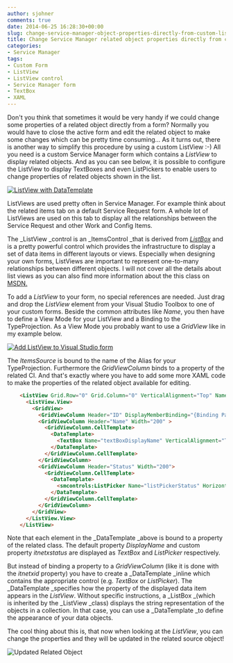 ```yaml
---
author: sjohner
comments: true
date: 2014-06-25 16:28:30+00:00
slug: change-service-manager-object-properties-directly-from-custom-listview
title: Change Service Manager related object properties directly from custom ListView
categories:
- Service Manager
tags:
- Custom Form
- ListView
- ListView control
- Service Manager form
- TextBox
- XAML
---
```


Don't you think that sometimes it would be very handy if we could change some properties of a related object directly from a form? Normally you would have to close the active form and edit the related object to make some changes which can be pretty time consuming...
As it turns out, there is another way to simplify this procedure by using a custom ListView :-) All you need is a custom Service Manager form which contains a _ListView_ to display related objects. And as you can see below, it is possible to configure the ListView to display TextBoxes and even ListPickers to enable users to change properties of related objects shown in the list.

[![ListView with DataTemplate](/images/listviewdatatemplate.png?w=604)](/images/listviewdatatemplate.png)

ListViews are used pretty often in Service Manager. For example think about the related items tab on a default Service Request form. A whole lot of ListViews are used on this tab to display all the relationships between the Service Request and other Work and Config Items.

The _ListView _control is an _ItemsControl _that is derived from [_ListBox_](http://msdn.microsoft.com/en-us/library/system.windows.controls.listbox.aspx) and is a pretty powerful control which provides the infrastructure to display a set of data items in different layouts or views. Especially when designing your own forms, ListViews are important to represent one-to-many relationships between different objects. I will not cover all the details about list views as you can also find more information about the this class on [MSDN.](http://msdn.microsoft.com/en-us/library/ms750972)

To add a _ListView_ to your form, no special references are needed. Just drag and drop the _ListView_ element from your Visual Studio Toolbox to one of your custom forms. Beside the common attributes like _Name_, you then have to define a View Mode for your ListView and a Binding to the TypeProjection. As a View Mode you probably want to use a _GridView_ like in my example below.

[![Add ListView to Visual Studio form](/images/addlistview.png?w=604)](/images/addlistview.png)

The _ItemsSource_ is bound to the name of the Alias for your TypeProjection. Furthermore the _GridViewColumn_ binds to a property of the related CI. And that's exactly where you have to add some more XAML code to make the properties of the related object available for editing.

```html
    <ListView Grid.Row="0" Grid.Column="0" VerticalAlignment="Top" Name="listViewAccounts" Grid.ColumnSpan="2" MinHeight="200" ItemsSource="{Binding Path=EntityHasEntity_Identity, UpdateSourceTrigger=PropertyChanged, Mode=TwoWay}">
      <ListView.View>
        <GridView>
          <GridViewColumn Header="ID" DisplayMemberBinding="{Binding Path=itnetxid}" Width="100" />
          <GridViewColumn Header="Name" Width="200" >
            <GridViewColumn.CellTemplate>
              <DataTemplate>
                <TextBox Name="textBoxDisplayName" VerticalAlignment="Top" HorizontalAlignment="Stretch" Width="Auto" Text="{Binding Path=DisplayName}"/>
              </DataTemplate>
            </GridViewColumn.CellTemplate>
          </GridViewColumn>
          <GridViewColumn Header="Status" Width="200">
            <GridViewColumn.CellTemplate>
              <DataTemplate>
                <smcontrols:ListPicker Name="listPickerStatus" HorizontalAlignment="Stretch" Width="Auto" ParentCategoryId="{Binding Source=c1c6904f-8bf4-7da8-7ad2-13e3280fd672, Mode=OneWay}" SelectedItem="{Binding Path=itnetxstatus, Mode=TwoWay, UpdateSourceTrigger=PropertyChanged}" />
              </DataTemplate>
            </GridViewColumn.CellTemplate>
          </GridViewColumn>
        </GridView>
      </ListView.View>
    </ListView>
```

Note that each element in the _DataTemplate _above is bound to a property of the related class. The default property _DisplayName_ and custom property _itnetxstatus_ are displayed as _TextBox_ and _ListPicker_ respectively.

But instead of binding a property to a _GridViewColumn_ (like it is done with the _itnetxid_ property) you have to create a _DataTemplate _inline which contains the appropriate control (e.g. _TextBox_ or _ListPicker_). The _DataTemplate _specifies how the property of the displayed data item appears in the _ListView_. Without specific instructions, a _ListBox _(which is inherited by the _ListView _class) displays the string representation of the objects in a collection. In that case, you can use a _DataTemplate _to define the appearance of your data objects.

The cool thing about this is, that now when looking at the _ListView_, you can change the properties and they will be updated in the related source object!

![Updated Related Object](/images/updatedrelatedobject.png?w=604)
